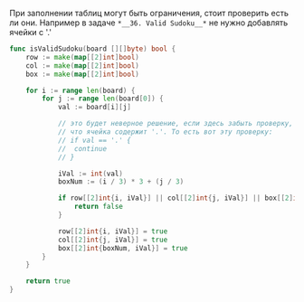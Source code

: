 При заполнении таблиц могут быть ограничения, стоит проверить есть ли они.
Например в задаче `*__36. Valid Sudoku__*` не нужно добавлять ячейки с '.'

```go
func isValidSudoku(board [][]byte) bool {
	row := make(map[[2]int]bool)
	col := make(map[[2]int]bool)
	box := make(map[[2]int]bool)

	for i := range len(board) {
		for j := range len(board[0]) {
			val := board[i][j]

			// это будет неверное решение, если здесь забыть проверку,
			// что ячейка содержит '.'. То есть вот эту проверку:
			// if val == '.' {
			//	continue
			// }

			iVal := int(val)
			boxNum := (i / 3) * 3 + (j / 3)

			if row[[2]int{i, iVal}] || col[[2]int{j, iVal}] || box[[2]int{boxNum, iVal}] {
				return false
			}

			row[[2]int{i, iVal}] = true
			col[[2]int{j, iVal}] = true
			box[[2]int{boxNum, iVal}] = true
		}
	}

	return true
}
```